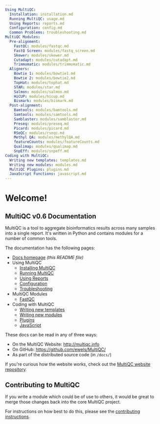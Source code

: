 ```yaml
---
Using MultiQC:
  Installation: installation.md
  Running MultiQC: usage.md
  Using Reports: reports.md
  Configuration: config.md
  Common Problems: troubleshooting.md
MultiQC Modules:
  Pre-alignment:
    FastQC: modules/fastqc.md
    FastQ Screen: modules/fastq_screen.md
    Skewer: modules/skewer.md
    Cutadapt: modules/cutadapt.md
    Trimmomatic: modules/trimmomatic.md
  Aligners:
    Bowtie 1: modules/bowtie1.md
    Bowtie 2: modules/bowtie2.md
    TopHat: modules/tophat.md
    STAR: modules/star.md
    Salmon: modules/salmon.md
    HiCUP: modules/hicup.md
    Bismark: modules/bismark.md
  Post-alignment:
    Bamtools: modules/bamtools.md
    Samtools: modules/samtools.md
    Samblaster: modules/samblaster.md
    Preseq: modules/preseq.md
    Picard: modules/picard.md
    RSeQC: modules/rseqc.md
    Methyl QA: modules/methylQA.md
    featureCounts: modules/featureCounts.md
    Qualimap: modules/qualimap.md
    SnpEff: modules/snpeff.md
Coding with MultiQC:
  Writing new templates: templates.md
  Writing new modules: modules.md
  MultiQC Plugins: plugins.md
  JavaScript Functions: javascript.md
---
```


# Welcome!

## MultiQC v0.6 Documentation

MultiQC is a tool to aggregate bioinformatics results across many samples
into a single report. It's written in Python and contains modules for a number
of common tools.

The documentation has the following pages:

 - [Docs homepage](README.md) _(this README file)_
 - Using MultiQC
   - [Installing MultiQC](installation.md)
   - [Running MultiQC](usage.md)
   - [Using Reports](reports.md)
   - [Configuration](config.md)
   - [Troubleshooting](troubleshooting.md)
 - MultiQC Modules
   - [FastQC](fastqc.md)
 - Coding with MultiQC
   - [Writing new templates](templates.md)
   - [Writing new modules](modules.md)
   - [Plugins](plugins.md)
   - [JavaScript](javascript.md)

These docs can be read in any of three ways:
 - On the MultiQC Website: http://multiqc.info
 - On GitHub: https://github.com/ewels/MultiQC/
 - As part of the distributed source code (in `/docs/`)
 
If you're curious how the website works, check out the
[MultiQC website repository](https://github.com/ewels/MultiQC_website).

## Contributing to MultiQC

If you write a module which could be of use to others, it would be great to
merge those changes back into the core MultiQC project.

For instructions on how best to do this, please see the
[contributing instructions](https://github.com/ewels/MultiQC/blob/master/CONTRIBUTING.md).
